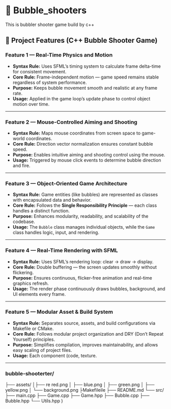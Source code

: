 # 📁 Bubble_shooters

This is bubbler shooter game build by c++

## 🧩 Project Features (C++ Bubble Shooter Game)

### **Feature 1 — Real-Time Physics and Motion**

* **Syntax Rule:** Uses SFML’s timing system to calculate frame delta-time for consistent movement.
* **Core Rule:** Frame-independent motion — game speed remains stable regardless of system performance.
* **Purpose:** Keeps bubble movement smooth and realistic at any frame rate.
* **Usage:** Applied in the game loop’s update phase to control object motion over time.

------------------

### **Feature 2 — Mouse-Controlled Aiming and Shooting**

* **Syntax Rule:** Maps mouse coordinates from screen space to game-world coordinates.
* **Core Rule:** Direction vector normalization ensures constant bubble speed.
* **Purpose:** Enables intuitive aiming and shooting control using the mouse.
* **Usage:** Triggered by mouse click events to determine bubble direction and fire.

------------------

### **Feature 3 — Object-Oriented Game Architecture**

* **Syntax Rule:** Game entities (like bubbles) are represented as classes with encapsulated data and behavior.
* **Core Rule:** Follows the **Single Responsibility Principle** — each class handles a distinct function.
* **Purpose:** Enhances modularity, readability, and scalability of the codebase.
* **Usage:** The `Bubble` class manages individual objects, while the `Game` class handles logic, input, and rendering.

------------------

### **Feature 4 — Real-Time Rendering with SFML**

* **Syntax Rule:** Uses SFML’s rendering loop: clear → draw → display.
* **Core Rule:** Double buffering — the screen updates smoothly without flickering.
* **Purpose:** Ensures continuous, flicker-free animation and real-time graphics refresh.
* **Usage:** The render phase continuously draws bubbles, background, and UI elements every frame.

------------------

### **Feature 5 — Modular Asset & Build System**

* **Syntax Rule:** Separates source, assets, and build configurations via Makefile or CMake.
* **Core Rule:** Follows modular project organization and DRY (Don’t Repeat Yourself) principles.
* **Purpose:** Simplifies compilation, improves maintainability, and allows easy scaling of project files.
* **Usage:** Each component (code, texture.
----------------------

### bubble-shooterter/
├── assets/
│├── re red.png
│   ├── blue.png
│   ├── green.png
│   ├── yellow.png
│   └── background.png
├Makefileile
├── README.md
└── src/
    ├── main.cpp
    ├── Game.cpp
    ├── Game.hpp
    ├── Bubble.cpp
    ├── Bubble.hpp
    └── Utils.hpp
)
